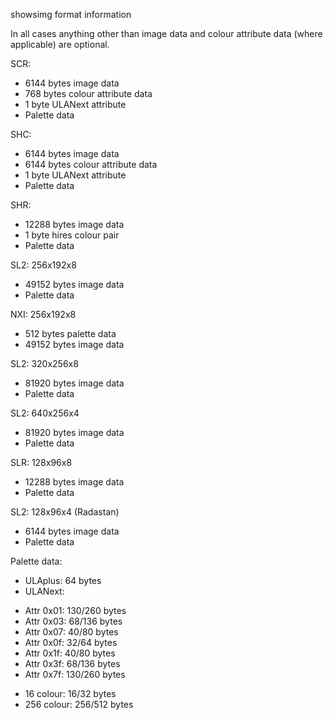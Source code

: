 showsimg format information

In all cases anything other than image data and colour attribute data
(where applicable) are optional.

SCR:
* 6144 bytes image data
* 768 bytes colour attribute data
* 1 byte ULANext attribute
* Palette data

SHC:
* 6144 bytes image data
* 6144 bytes colour attribute data
* 1 byte ULANext attribute
* Palette data

SHR:
* 12288 bytes image data
* 1 byte hires colour pair
* Palette data

SL2: 256x192x8
* 49152 bytes image data
* Palette data

NXI: 256x192x8
* 512 bytes palette data
* 49152 bytes image data

SL2: 320x256x8
* 81920 bytes image data
* Palette data

SL2: 640x256x4
* 81920 bytes image data
* Palette data

SLR: 128x96x8
* 12288 bytes image data
* Palette data

SL2: 128x96x4 (Radastan)
* 6144 bytes image data
* Palette data

Palette data:
* ULAplus: 64 bytes
* ULANext:
 - Attr 0x01: 130/260 bytes
 - Attr 0x03: 68/136 bytes
 - Attr 0x07: 40/80 bytes
 - Attr 0x0f: 32/64 bytes
 - Attr 0x1f: 40/80 bytes
 - Attr 0x3f: 68/136 bytes
 - Attr 0x7f: 130/260 bytes
* 16 colour: 16/32 bytes
* 256 colour: 256/512 bytes

